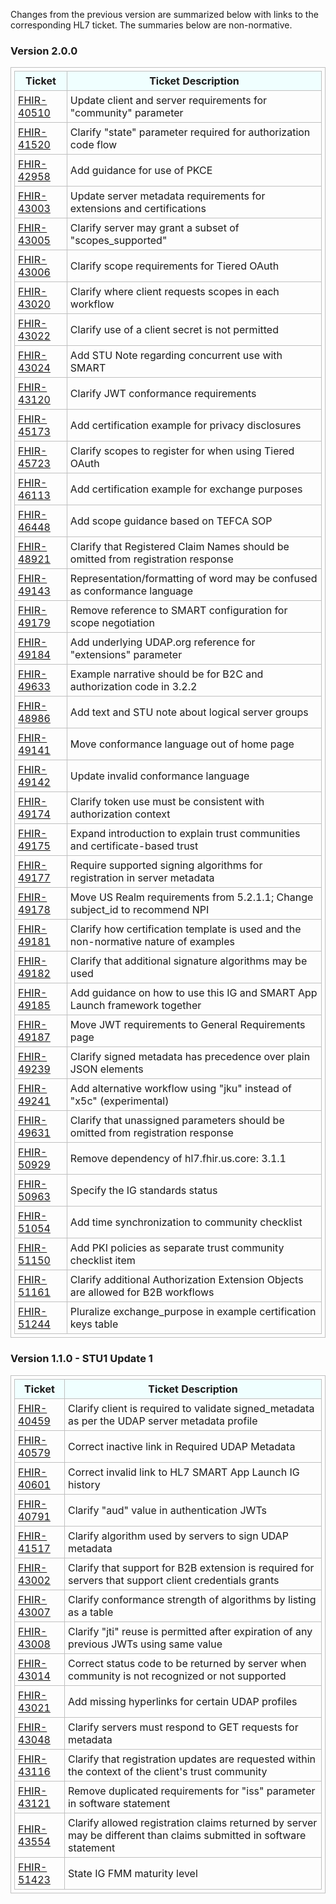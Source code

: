 Changes from the previous version are summarized below with links to the corresponding HL7 ticket. The summaries below are non-normative.

### Version 2.0.0

|Ticket|Ticket Description|
|---------|----------|
|[FHIR-40510](https://jira.hl7.org/browse/FHIR-40510)|Update client and server requirements for "community" parameter|
|[FHIR-41520](https://jira.hl7.org/browse/FHIR-41520)|Clarify "state" parameter required for authorization code flow|
|[FHIR-42958](https://jira.hl7.org/browse/FHIR-42958)|Add guidance for use of PKCE|
|[FHIR-43003](https://jira.hl7.org/browse/FHIR-43003)|Update server metadata requirements for extensions and certifications |
|[FHIR-43005](https://jira.hl7.org/browse/FHIR-43005)|Clarify server may grant a subset of "scopes_supported"|
|[FHIR-43006](https://jira.hl7.org/browse/FHIR-43006)|Clarify scope requirements for Tiered OAuth|
|[FHIR-43020](https://jira.hl7.org/browse/FHIR-43020)|Clarify where client requests scopes in each workflow|
|[FHIR-43022](https://jira.hl7.org/browse/FHIR-43022)|Clarify use of a client secret is not permitted|
|[FHIR-43024](https://jira.hl7.org/browse/FHIR-43024)|Add STU Note regarding concurrent use with SMART|
|[FHIR-43120](https://jira.hl7.org/browse/FHIR-43120)|Clarify JWT conformance requirements|
|[FHIR-45173](https://jira.hl7.org/browse/FHIR-45173)|Add certification example for privacy disclosures|
|[FHIR-45723](https://jira.hl7.org/browse/FHIR-45723)|Clarify scopes to register for when using Tiered OAuth|
|[FHIR-46113](https://jira.hl7.org/browse/FHIR-46113)|Add certification example for exchange purposes|
|[FHIR-46448](https://jira.hl7.org/browse/FHIR-46448)|Add scope guidance based on TEFCA SOP|
|[FHIR-48921](https://jira.hl7.org/browse/FHIR-48921)|Clarify that Registered Claim Names should be omitted from registration response|
|[FHIR-49143](https://jira.hl7.org/browse/FHIR-49143)|Representation/formatting of word may be confused as conformance language|
|[FHIR-49179](https://jira.hl7.org/browse/FHIR-49179)|Remove reference to SMART configuration for scope negotiation|
|[FHIR-49184](https://jira.hl7.org/browse/FHIR-49184)|Add underlying UDAP.org reference for "extensions" parameter|
|[FHIR-49633](https://jira.hl7.org/browse/FHIR-49633)|Example narrative should be for B2C and authorization code in 3.2.2|
|[FHIR-48986](https://jira.hl7.org/browse/FHIR-48986)|Add text and STU note about logical server groups|
|[FHIR-49141](https://jira.hl7.org/browse/FHIR-49141)|Move conformance language out of home page|
|[FHIR-49142](https://jira.hl7.org/browse/FHIR-49142)|Update invalid conformance language|
|[FHIR-49174](https://jira.hl7.org/browse/FHIR-49174)|Clarify token use must be consistent with authorization context|
|[FHIR-49175](https://jira.hl7.org/browse/FHIR-49175)|Expand introduction to explain trust communities and certificate-based trust|
|[FHIR-49177](https://jira.hl7.org/browse/FHIR-49177)|Require supported signing algorithms for registration in server metadata|
|[FHIR-49178](https://jira.hl7.org/browse/FHIR-49178)|Move US Realm requirements from 5.2.1.1; Change subject_id to recommend NPI|
|[FHIR-49181](https://jira.hl7.org/browse/FHIR-49181)|Clarify how certification template is used and the non-normative nature of examples|
|[FHIR-49182](https://jira.hl7.org/browse/FHIR-49182)|Clarify that additional signature algorithms may be used|
|[FHIR-49185](https://jira.hl7.org/browse/FHIR-49185)|Add guidance on how to use this IG and SMART App Launch framework together|
|[FHIR-49187](https://jira.hl7.org/browse/FHIR-49187)|Move JWT requirements to General Requirements page|
|[FHIR-49239](https://jira.hl7.org/browse/FHIR-49239)|Clarify signed metadata has precedence over plain JSON elements|
|[FHIR-49241](https://jira.hl7.org/browse/FHIR-49241)|Add alternative workflow using "jku" instead of "x5c" (experimental)|
|[FHIR-49631](https://jira.hl7.org/browse/FHIR-49631)|Clarify that unassigned parameters should be omitted from registration response|
|[FHIR-50929](https://jira.hl7.org/browse/FHIR-50929)|Remove dependency of hl7.fhir.us.core: 3.1.1|
|[FHIR-50963](https://jira.hl7.org/browse/FHIR-50963)|Specify the IG standards status|
|[FHIR-51054](https://jira.hl7.org/browse/FHIR-51054)|Add time synchronization to community checklist|
|[FHIR-51150](https://jira.hl7.org/browse/FHIR-51150)|Add PKI policies as separate trust community checklist item|
|[FHIR-51161](https://jira.hl7.org/browse/FHIR-51161)|Clarify additional Authorization Extension Objects are allowed for B2B workflows|
|[FHIR-51244](https://jira.hl7.org/browse/FHIR-51244)|Pluralize exchange_purpose in example certification keys table|

### Version 1.1.0 - STU1 Update 1

|Ticket|Ticket Description|
|---------|----------|
|[FHIR-40459](https://jira.hl7.org/browse/FHIR-40459)|Clarify client is required to validate signed_metadata as per the UDAP server metadata profile|
|[FHIR-40579](https://jira.hl7.org/browse/FHIR-40579)|Correct inactive link in Required UDAP Metadata|
|[FHIR-40601](https://jira.hl7.org/browse/FHIR-40601)|Correct invalid link to HL7 SMART App Launch IG history|
|[FHIR-40791](https://jira.hl7.org/browse/FHIR-40791)|Clarify "aud" value in authentication JWTs|
|[FHIR-41517](https://jira.hl7.org/browse/FHIR-41517)|Clarify algorithm used by servers to sign UDAP metadata|
|[FHIR-43002](https://jira.hl7.org/browse/FHIR-43002)|Clarify that support for B2B extension is required for servers that support client credentials grants|
|[FHIR-43007](https://jira.hl7.org/browse/FHIR-43007)|Clarify conformance strength of algorithms by listing as a table|
|[FHIR-43008](https://jira.hl7.org/browse/FHIR-43008)|Clarify "jti" reuse is permitted after expiration of any previous JWTs using same value|
|[FHIR-43014](https://jira.hl7.org/browse/FHIR-43014)|Correct status code to be returned by server when community is not recognized or not supported|
|[FHIR-43021](https://jira.hl7.org/browse/FHIR-43021)|Add missing hyperlinks for certain UDAP profiles|
|[FHIR-43048](https://jira.hl7.org/browse/FHIR-43048)|Clarify servers must respond to GET requests for metadata|
|[FHIR-43116](https://jira.hl7.org/browse/FHIR-43116)|Clarify that registration updates are requested within the context of the client's trust community|
|[FHIR-43121](https://jira.hl7.org/browse/FHIR-43121)|Remove duplicated requirements for "iss" parameter in software statement|
|[FHIR-43554](https://jira.hl7.org/browse/FHIR-43554)|Clarify allowed registration claims returned by server may be different than claims submitted in software statement|
|[FHIR-51423](https://jira.hl7.org/browse/FHIR-43121)|State IG FMM maturity level|

<style>
table, th, td 
{
  border: 1px solid Silver; 
  padding: 5px
}
th {
  background: Azure; 
}
</style>